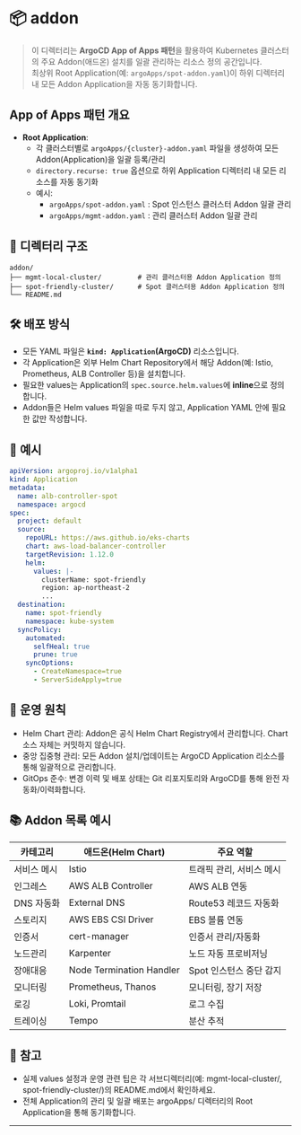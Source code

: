 
# 📦 addon

> 이 디렉터리는 **ArgoCD App of Apps 패턴**을 활용하여 Kubernetes 클러스터의 주요 Addon(애드온) 설치를 일괄 관리하는 리소스 정의 공간입니다.  
> 최상위 Root Application(예: `argoApps/spot-addon.yaml`)이 하위 디렉터리 내 모든 Addon Application을 자동 동기화합니다.

## App of Apps 패턴 개요

- **Root Application**:  
  - 각 클러스터별로 `argoApps/{cluster}-addon.yaml` 파일을 생성하여 모든 Addon(Application)을 일괄 등록/관리
  - `directory.recurse: true` 옵션으로 하위 Application 디렉터리 내 모든 리소스를 자동 동기화
  - 예시:
    - `argoApps/spot-addon.yaml` : Spot 인스턴스 클러스터 Addon 일괄 관리
    - `argoApps/mgmt-addon.yaml` : 관리 클러스터 Addon 일괄 관리

## 📁 디렉터리 구조
```
addon/
├── mgmt-local-cluster/         # 관리 클러스터용 Addon Application 정의
├── spot-friendly-cluster/      # Spot 클러스터용 Addon Application 정의
└── README.md
```

## 🛠️ 배포 방식

- 모든 YAML 파일은 **`kind: Application`(ArgoCD)** 리소스입니다.
- 각 Application은 외부 Helm Chart Repository에서 해당 Addon(예: Istio, Prometheus, ALB Controller 등)을 설치합니다.
- 필요한 values는 Application의 `spec.source.helm.values`에 **inline**으로 정의합니다.
- Addon들은 Helm values 파일을 따로 두지 않고, Application YAML 안에 필요한 값만 작성합니다.


## 📑 예시

```yaml
apiVersion: argoproj.io/v1alpha1
kind: Application
metadata:
  name: alb-controller-spot
  namespace: argocd
spec:
  project: default
  source:
    repoURL: https://aws.github.io/eks-charts
    chart: aws-load-balancer-controller
    targetRevision: 1.12.0
    helm:
      values: |-
        clusterName: spot-friendly
        region: ap-northeast-2
        ...
  destination:
    name: spot-friendly
    namespace: kube-system
  syncPolicy:
    automated:
      selfHeal: true
      prune: true
    syncOptions:
      - CreateNamespace=true
      - ServerSideApply=true
```




## 🧩 운영 원칙  
- 	Helm Chart 관리: Addon은 공식 Helm Chart Registry에서 관리합니다. Chart 소스 자체는 커밋하지 않습니다.  
- 	중앙 집중형 관리: 모든 Addon 설치/업데이트는 ArgoCD Application 리소스를 통해 일괄적으로 관리합니다.  
- 	GitOps 준수: 변경 이력 및 배포 상태는 Git 리포지토리와 ArgoCD를 통해 완전 자동화/이력화합니다.  

## 📚 Addon 목록 예시

| 카테고리     | 애드온(Helm Chart)            | 주요 역할                   |
| ------------ | ---------------------------- | -------------------------- |
| 서비스 메시  | Istio                        | 트래픽 관리, 서비스 메시    |
| 인그레스     | AWS ALB Controller           | AWS ALB 연동                |
| DNS 자동화   | External DNS                 | Route53 레코드 자동화       |
| 스토리지     | AWS EBS CSI Driver           | EBS 볼륨 연동               |
| 인증서       | cert-manager                 | 인증서 관리/자동화          |
| 노드관리     | Karpenter                    | 노드 자동 프로비저닝        |
| 장애대응     | Node Termination Handler     | Spot 인스턴스 중단 감지     |
| 모니터링     | Prometheus, Thanos           | 모니터링, 장기 저장         |
| 로깅         | Loki, Promtail               | 로그 수집                   |
| 트레이싱     | Tempo                        | 분산 추적                   |

## 📄 참고  
- 실제 values 설정과 운영 관련 팁은 각 서브디렉터리(예: mgmt-local-cluster/, spot-friendly-cluster/)의 README.md에서 확인하세요.  
- 전체 Application의 관리 및 일괄 배포는 argoApps/ 디렉터리의 Root Application을 통해 동기화합니다.  

---